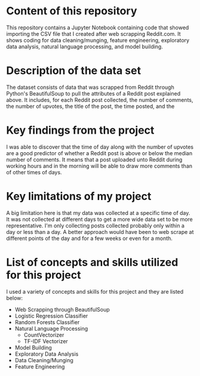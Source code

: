 # Content of this repository

This repository contains a Jupyter Notebook containing code that showed importing the CSV file that I created after web scrapping Reddit.com. It shows coding for data cleaning/munging, feature engineering, exploratory data analysis, natural language processing, and model building.

# Description of the data set

The dataset consists of data that was scrapped from Reddit through Python's BeautifulSoup to pull the attributes of a Reddit post explained above. It includes, for each Reddit post collected, the number of comments, the number of upvotes, the title of the post, the time posted, and the 

# Key findings from the project
I was able to discover that the time of day along with the number of upvotes are a good predictor of whether a Reddit post is above or below the median number of comments. It means that a post uploaded unto Reddit during working hours and in the morning will be able to draw more comments than of other times of days. 

# Key limitations of my project

A big limitation here is that my data was collected at a specific time of day. It was not collected at different days to get a more wide data set to be more representative. I'm only collecting posts collected probably only within a day or less than a day. A better approach would have been to web scrape at different points of the day and for a few weeks or even for a month.

# List of concepts and skills utilized for this project

I used a variety of concepts and skills for this project and they are listed below:
- Web Scrapping through BeautifulSoup
- Logistic Regression Classifier
- Random Forests Classifier
- Natural Language Processing
    - CountVectorizer
    - TF-IDF Vectorizer
- Model Building
- Exploratory Data Analysis
- Data Cleaning/Munging
- Feature Engineering
